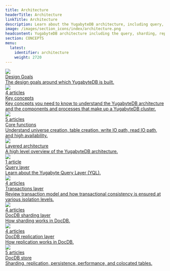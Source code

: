 ```yaml
---
title: Architecture
headerTitle: Architecture
linkTitle: Architecture
description: Learn about the YugabyteDB architecture, including query, sharding, replication, transactions, and storage layers.
image: /images/section_icons/index/architecture.png
headcontent: YugabyteDB architecture including the query, sharding, replication, transactions, and storage layers.
section: CONCEPTS
menu:
  latest:
    identifier: architecture
    weight: 2720
---
```



<div class="row">
  <div class="col-12 col-md-6 col-lg-12 col-xl-6">
    <a class="section-link icon-offset" href="design-goals/">
      <div class="head">
        <img class="icon" src="/images/section_icons/introduction/core_features.png" aria-hidden="true" />
        <div class="title">Design Goals</div>
      </div>
      <div class="body">
          The design goals around which YugabyteDB is built.
      </div>
    </a>
  </div>

  <div class="col-12 col-md-6 col-lg-12 col-xl-6">
    <a class="section-link icon-offset" href="concepts/">
      <div class="head">
        <img class="icon" src="/images/section_icons/architecture/concepts.png" aria-hidden="true" />
        <div class="articles">4 articles</div>
        <div class="title">Key concepts</div>
      </div>
      <div class="body">
        Key concepts you need to know to understand the YugabyteDB architecture and the components and processes that make up a YugabyteDB cluster.
      </div>
    </a>
  </div>

  <div class="col-12 col-md-6 col-lg-12 col-xl-6">
    <a class="section-link icon-offset" href="core-functions/">
      <div class="head">
        <img class="icon" src="/images/section_icons/architecture/core_functions.png" aria-hidden="true" />
        <div class="articles">5 articles</div>
        <div class="title">Core functions</div>
      </div>
      <div class="body">
        Understand universe creation, table creation, write IO path, read IO path, and high availability.
      </div>
    </a>
  </div>

  <div class="col-12 col-md-6 col-lg-12 col-xl-6">
    <a class="section-link icon-offset" href="layered-architecture/">
      <div class="head">
        <img class="icon" src="/images/section_icons/architecture/concepts.png" aria-hidden="true" />
        <div class="title">Layered architecture</div>
      </div>
      <div class="body">
          A high level overview of the YugabyteDB architecture.
      </div>
    </a>
  </div>

  <div class="col-12 col-md-6 col-lg-12 col-xl-6">
    <a class="section-link icon-offset" href="query-layer/">
      <div class="head">
        <img class="icon" src="/images/section_icons/index/api.png" aria-hidden="true" />
        <div class="articles">1 article</div>
        <div class="title">Query layer</div>
      </div>
      <div class="body">
          Learn about the Yugabyte Query Layer (YQL).
      </div>
    </a>
  </div>

  <div class="col-12 col-md-6 col-lg-12 col-xl-6">
    <a class="section-link icon-offset" href="transactions/">
      <div class="head">
        <img class="icon" src="/images/section_icons/architecture/distributed_acid.png" aria-hidden="true" />
        <div class="articles">4 articles</div>
        <div class="title">Transactions layer</div>
      </div>
      <div class="body">
        Review transaction model and how transactional consistency is ensured at various isolation levels.
      </div>
    </a>
  </div>

  <div class="col-12 col-md-6 col-lg-12 col-xl-6">
    <a class="section-link icon-offset" href="docdb-sharding/">
      <div class="head">
        <img class="icon" src="/images/section_icons/architecture/distributed_acid.png" aria-hidden="true" />
        <div class="articles">4 articles</div>
        <div class="title">DocDB sharding layer</div>
      </div>
      <div class="body">
        How sharding works in DocDB.
      </div>
    </a>
  </div>

  <div class="col-12 col-md-6 col-lg-12 col-xl-6">
    <a class="section-link icon-offset" href="docdb-replication/">
      <div class="head">
        <img class="icon" src="/images/section_icons/architecture/distributed_acid.png" aria-hidden="true" />
        <div class="articles">4 articles</div>
        <div class="title">DocDB replication layer</div>
      </div>
      <div class="body">
        How replication works in DocDB.
      </div>
    </a>
  </div>

  <div class="col-12 col-md-6 col-lg-12 col-xl-6">
    <a class="section-link icon-offset" href="docdb/">
      <div class="head">
        <img class="icon" src="/images/section_icons/architecture/distributed_acid.png" aria-hidden="true" />
        <div class="articles">5 articles</div>
        <div class="title">DocDB store</div>
      </div>
      <div class="body">
          Sharding, replication, persistence, performance, and colocated tables.
      </div>
    </a>
  </div>

</div>
